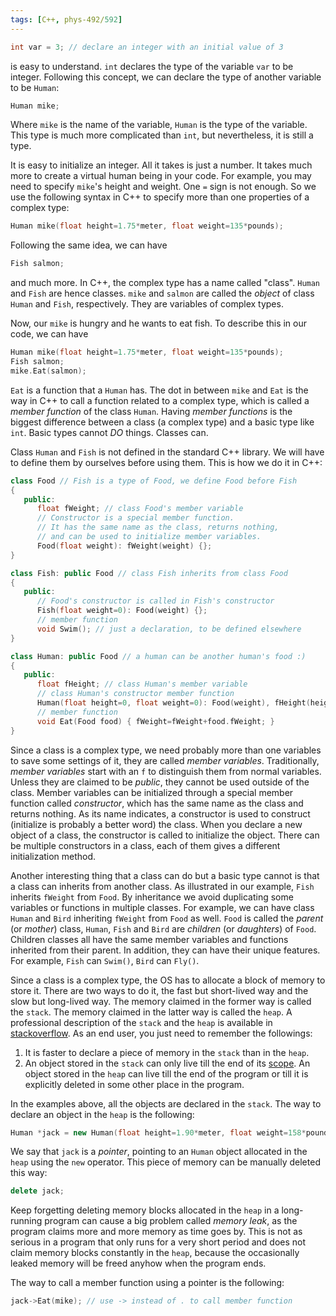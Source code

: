 ```yaml
---
tags: [C++, phys-492/592]
---
```


``` c++
int var = 3; // declare an integer with an initial value of 3
```
is easy to understand. `int` declares the type of the variable `var` to be integer. Following this concept, we can declare the type of another variable to be `Human`:

``` c++
Human mike;
```

Where `mike` is the name of the variable, `Human` is the type of the variable. This type is much more complicated than `int`, but nevertheless, it is still a type.

It is easy to initialize an integer. All it takes is just a number. It takes much more to create a virtual human being in your code. For example, you may need to specify `mike`'s height and weight. One `=` sign is not enough. So we use the following syntax in C++ to specify more than one properties of a complex type:

``` c++
Human mike(float height=1.75*meter, float weight=135*pounds);
```

Following the same idea, we can have

``` c++
Fish salmon;
```

and much more. In C++, the complex type has a name called "class". `Human` and `Fish` are hence classes. `mike` and `salmon` are called the *object* of class `Human` and `Fish`, respectively. They are variables of complex types.

Now, our `mike` is hungry and he wants to eat fish. To describe this in our code, we can have

``` c++
Human mike(float height=1.75*meter, float weight=135*pounds);
Fish salmon;
mike.Eat(salmon);
```

`Eat` is a function that a `Human` has. The dot in between `mike` and `Eat` is the way in C++ to call a function related to a complex type, which is called a *member function* of the class `Human`. Having *member functions* is the biggest difference between a class (a complex type) and a basic type like `int`. Basic types cannot *DO* things. Classes can.

Class `Human` and `Fish` is not defined in the standard C++ library. We will have to define them by ourselves before using them. This is how we do it in C++:

``` c++
class Food // Fish is a type of Food, we define Food before Fish
{
   public:
      float fWeight; // class Food's member variable
      // Constructor is a special member function.
      // It has the same name as the class, returns nothing,
      // and can be used to initialize member variables.
      Food(float weight): fWeight(weight) {};
}

class Fish: public Food // class Fish inherits from class Food
{
   public:
      // Food's constructor is called in Fish's constructor
      Fish(float weight=0): Food(weight) {};
      // member function
      void Swim(); // just a declaration, to be defined elsewhere
}

class Human: public Food // a human can be another human's food :)
{
   public:
      float fHeight; // class Human's member variable
      // class Human's constructor member function
      Human(float height=0, float weight=0): Food(weight), fHeight(height) {};
      // member function
      void Eat(Food food) { fWeight=fWeight+food.fWeight; }
}
```

Since a class is a complex type, we need probably more than one variables to save some settings of it, they are called *member variables*. Traditionally, *member variables* start with an `f` to distinguish them from normal variables. Unless they are claimed to be *public*, they cannot be used outside of the class. Member variables can be initialized through a special member function called *constructor*, which has the same name as the class and returns nothing. As its name indicates, a constructor is used to construct (initialize is probably a better word) the class. When you declare a new object of a class, the constructor is called to initialize the object. There can be multiple constructors in a class, each of them gives a different initialization method.

Another interesting thing that a class can do but a basic type cannot is that a class can inherits from another class. As illustrated in our example, `Fish` inherits `fWeight` from `Food`. By inheritance we avoid duplicating some variables or functions in multiple classes. For example, we can have class `Human` and `Bird` inheriting `fWeight` from `Food` as well. `Food` is called the *parent* (or *mother*) class, `Human`, `Fish` and `Bird` are *children* (or *daughters*) of `Food`. Children classes all have the same member variables and functions inherited from their parent. In addition, they can have their unique features. For example, `Fish` can `Swim()`, `Bird` can `Fly()`.

Since a class is a complex type, the OS has to allocate a block of memory to store it. There are two ways to do it, the fast but short-lived way and the slow but long-lived way. The memory claimed in the former way is called the `stack`. The memory claimed in the latter way is called the `heap`. A professional description of the `stack` and the `heap` is available in [stackoverflow][]. As an end user, you just need to remember the followings:

1. It is faster to declare a piece of memory in the `stack` than in the `heap`.
2. An object stored in the `stack` can only live till the end of its [scope](http://en.cppreference.com/w/cpp/language/scope). An object stored in the `heap` can live till the end of the program or till it is explicitly deleted in some other place in the program.

In the examples above, all the objects are declared in the `stack`. The way to declare an object in the `heap` is the following:

``` c++
Human *jack = new Human(float height=1.90*meter, float weight=158*pounds);
```

We say that `jack` is a *pointer*, pointing to an `Human` object allocated in the `heap` using the `new` operator. This piece of memory can be manually deleted this way:

``` c++
delete jack;
```

Keep forgetting deleting memory blocks allocated in the `heap` in a long-running program can cause a big problem called *memory leak*, as the program claims more and more memory as time goes by. This is not as serious in a program that only runs for a very short period and does not claim memory blocks constantly in the `heap`, because the occasionally leaked memory will be freed anyhow when the program ends.

The way to call a member function using a pointer is the following:

``` c++
jack->Eat(mike); // use -> instead of . to call member function
```

[stackoverflow]:http://stackoverflow.com/questions/79923/what-and-where-are-the-stack-and-heap
